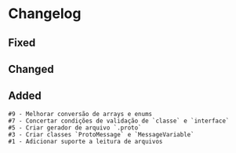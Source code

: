 # Changelog

## Fixed

## Changed

## Added
    
    #9 - Melhorar conversão de arrays e enums 
    #7 - Concertar condições de validação de `classe` e `interface`
    #5 - Criar gerador de arquivo `.proto`
    #3 - Criar classes `ProtoMessage` e `MessageVariable`
    #1 - Adicionar suporte a leitura de arquivos